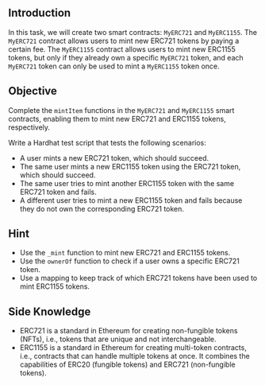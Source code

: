 ## Introduction
In this task, we will create two smart contracts: `MyERC721` and `MyERC1155`. The `MyERC721` contract allows users to mint new ERC721 tokens by paying a certain fee. The `MyERC1155` contract allows users to mint new ERC1155 tokens, but only if they already own a specific `MyERC721` token, and each `MyERC721` token can only be used to mint a `MyERC1155` token once.

## Objective
Complete the `mintItem` functions in the `MyERC721` and `MyERC1155` smart contracts, enabling them to mint new ERC721 and ERC1155 tokens, respectively.

Write a Hardhat test script that tests the following scenarios:
- A user mints a new ERC721 token, which should succeed.
- The same user mints a new ERC1155 token using the ERC721 token, which should succeed.
- The same user tries to mint another ERC1155 token with the same ERC721 token and fails.
- A different user tries to mint a new ERC1155 token and fails because they do not own the corresponding ERC721 token.

## Hint
- Use the `_mint` function to mint new ERC721 and ERC1155 tokens.
- Use the `ownerOf` function to check if a user owns a specific ERC721 token.
- Use a mapping to keep track of which ERC721 tokens have been used to mint ERC1155 tokens.

## Side Knowledge
- ERC721 is a standard in Ethereum for creating non-fungible tokens (NFTs), i.e., tokens that are unique and not interchangeable.
- ERC1155 is a standard in Ethereum for creating multi-token contracts, i.e., contracts that can handle multiple tokens at once. It combines the capabilities of ERC20 (fungible tokens) and ERC721 (non-fungible tokens).